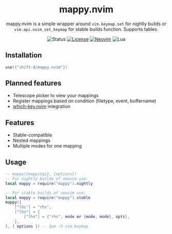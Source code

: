 <div align="center">

# mappy.nvim

mappy.nvim is a simple wrapper around `vim.keymap.set` for nightly builds or `vim.api.nvim_set_keymap` for stable builds function. Supports tables.

![Status](https://img.shields.io/badge/status-WIP-informational?style=flat-square&logo=github)
[![License](https://img.shields.io/github/license/shift-d/mappy.nvim?style=flat-square)](https://github.com/shift-d/mappy.nvim/blob/main/license)
[![Neovim](https://img.shields.io/badge/Neovim-57A143?logo=neovim&logoColor=white&style=flat-square)](https://github.com/neovim/neovim)
![Lua](https://img.shields.io/badge/Lua-2C2D72?style=flat-square&logo=lua&logoColor=white)
</div>

## Installation

```lua
use({"shift-d/mappy.nvim"})
```

## Planned features

- Telescope picker to view your mappings
- Register mappings based on condition (filetype, event, buffername)
- [which-key.nvim](https://github.com/folke/which-key.nvim) integration

## Features

- Stable-compatible
- Nested mappings
- Multiple modes for one mapping

## Usage
```lua
-- mappy({mappings}, {options})
-- For nightly builds of neovim use:
local mappy = require("mappy").nightly

-- For stable builds of neovim use:
local mappy = require("mappy").stable
mappy({
    ["lhs"] = "rhs",
    ["lhs"] = {
        ["lhs"] = {"rhs", mode or {mode, mode}, opts},
    },
}, { options }) -- See :h vim.keymap
```
